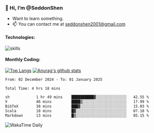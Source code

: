 ### 👋 Hi, I’m @SeddonShen
- Want to learn something.
- 📫 You can contact me at seddonshen2001@gmail.com

#### Technologies:

![skills](https://skillicons.dev/icons?i=scala,js,html,css,bootstrap,jquery,c,cpp,cloudflare,django,docker,flask,git,github,githubactions,linux,latex,mysql,nodejs,ps,php,pr,py,raspberrypi,redis,unreal,v,vscode,vue,bash)

#### Monthly Coding:
[![Top Langs](https://github-readme-stats.vercel.app/api/top-langs?username=seddonshen&show_icons=true&locale=en&layout=compact&hide=html&langs_count=8)](https://github.com/SeddonShen/)
[![Anurag's github stats](https://github-readme-stats.vercel.app/api?username=SeddonShen&count_private=true&show_icons=true)](https://github.com/anuraghazra/github-readme-stats)
<!--START_SECTION:waka-->

```txt
From: 02 December 2024 - To: 01 January 2025

Total Time: 4 hrs 18 mins

sh            1 hr 49 mins    ██████████▓░░░░░░░░░░░░░░   42.55 %
V             46 mins         ████▒░░░░░░░░░░░░░░░░░░░░   17.99 %
BibTeX        38 mins         ███▓░░░░░░░░░░░░░░░░░░░░░   15.03 %
Scala         18 mins         █▓░░░░░░░░░░░░░░░░░░░░░░░   07.18 %
Markdown      13 mins         █▒░░░░░░░░░░░░░░░░░░░░░░░   05.15 %
```

<!--END_SECTION:waka-->

![WakaTime Daily](https://wakatime.com/share/@seddon2001/61a7e342-5f12-4fea-bf92-1fac161e97d6.svg)
<!---
SeddonShen/SeddonShen is a ✨ special ✨ repository because its `README.md` (this file) appears on your GitHub profile.
You can click the Preview link to take a look at your changes.
--->
